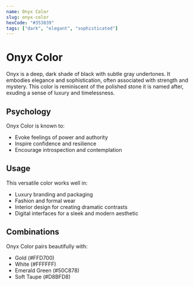 ```yaml
---
name: Onyx Color
slug: onyx-color
hexCode: "#353839"
tags: ["dark", "elegant", "sophisticated"]
---
```


# Onyx Color

Onyx is a deep, dark shade of black with subtle gray undertones. It embodies elegance and sophistication, often associated with strength and mystery. This color is reminiscent of the polished stone it is named after, exuding a sense of luxury and timelessness.

## Psychology

Onyx Color is known to:
- Evoke feelings of power and authority
- Inspire confidence and resilience
- Encourage introspection and contemplation

## Usage

This versatile color works well in:
- Luxury branding and packaging
- Fashion and formal wear
- Interior design for creating dramatic contrasts
- Digital interfaces for a sleek and modern aesthetic

## Combinations

Onyx Color pairs beautifully with:
- Gold (#FFD700)
- White (#FFFFFF)
- Emerald Green (#50C878)
- Soft Taupe (#D8BFD8)